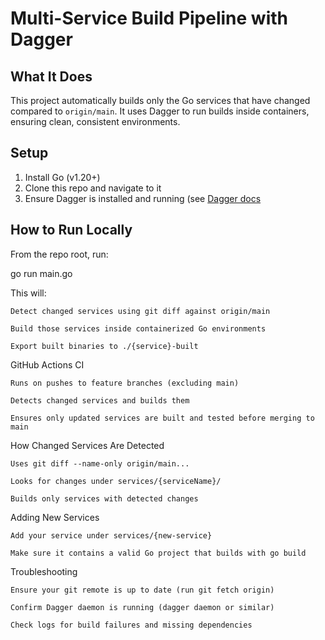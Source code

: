 # Multi-Service Build Pipeline with Dagger

## What It Does
This project automatically builds only the Go services that have changed compared to `origin/main`. It uses Dagger to run builds inside containers, ensuring clean, consistent environments.

## Setup
1. Install Go (v1.20+)
2. Clone this repo and navigate to it
3. Ensure Dagger is installed and running (see [Dagger docs](https://dagger.io)

## How to Run Locally
From the repo root, run:

go run main.go

This will:

    Detect changed services using git diff against origin/main

    Build those services inside containerized Go environments

    Export built binaries to ./{service}-built

GitHub Actions CI

    Runs on pushes to feature branches (excluding main)

    Detects changed services and builds them

    Ensures only updated services are built and tested before merging to main

How Changed Services Are Detected

    Uses git diff --name-only origin/main...

    Looks for changes under services/{serviceName}/

    Builds only services with detected changes

Adding New Services

    Add your service under services/{new-service}

    Make sure it contains a valid Go project that builds with go build

Troubleshooting

    Ensure your git remote is up to date (run git fetch origin)

    Confirm Dagger daemon is running (dagger daemon or similar)

    Check logs for build failures and missing dependencies